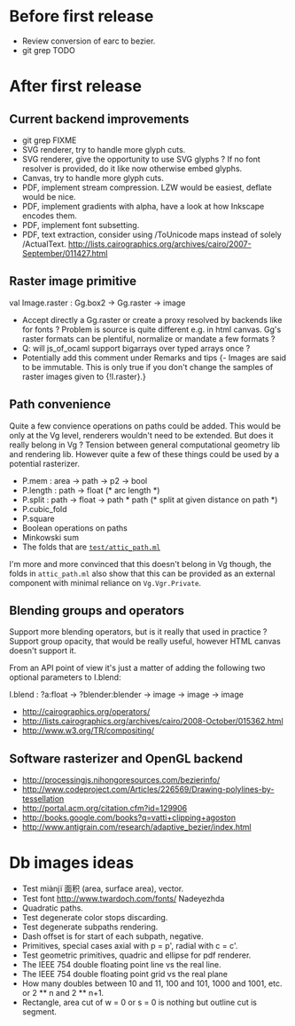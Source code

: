# Before first release 

* Review conversion of earc to bezier. 
* git grep TODO

#  After first release

## Current backend improvements

* git grep FIXME
* SVG renderer, try to handle more glyph cuts.
* SVG renderer, give the opportunity to use SVG glyphs ? If no font
  resolver is provided, do it like now otherwise embed glyphs.
* Canvas, try to handle more glyph cuts.
* PDF, implement stream compression. LZW would be easiest, deflate
  would be nice.
* PDF, implement gradients with alpha, have a look at how Inkscape
  encodes them. 
* PDF, implement font subsetting.
* PDF, text extraction, consider using /ToUnicode maps instead of 
  solely /ActualText.
  http://lists.cairographics.org/archives/cairo/2007-September/011427.html
  
## Raster image primitive

val Image.raster : Gg.box2 -> Gg.raster -> image

* Accept directly a Gg.raster or create a proxy resolved by backends
  like for fonts ? Problem is source is quite different e.g. 
  in html canvas. Gg's raster formats can be plentiful, normalize or 
  mandate a few formats ? 
* Q: will js_of_ocaml support bigarrays over typed arrays once ? 
* Potentially add this comment under Remarks and tips 
  {- Images are said to be immutable. This is only true if you 
     don't change the samples of raster images given to {!I.raster}.}

## Path convenience

Quite a few convience operations on paths could be added. This would
be only at the Vg level, renderers wouldn't need to be extended. But
does it really belong in Vg ? Tension between general computational
geometry lib and rendering lib. However quite a few of these things
could be used by a potential rasterizer. 

* P.mem : area -> path -> p2 -> bool
* P.length : path -> float (* arc length *)
* P.split : path -> float -> path * path (* split at given distance on path *)
* P.cubic_fold
* P.square 
* Boolean operations on paths
* Minkowski sum
* The folds that are [`test/attic_path.ml`](test/attic_path)

I'm more and more convinced that this doesn't belong in Vg though, the
folds in `attic_path.ml` also show that this can be provided as
an external component with minimal reliance on `Vg.Vgr.Private`. 

## Blending groups and operators 

Support more blending operators, but is it really that used in
practice ? Support group opacity, that would be really useful, however
HTML canvas doesn't support it.

From an API point of view it's just a matter of adding the following 
two optional parameters to I.blend:

I.blend : ?a:float -> ?blender:blender -> image -> image -> image 

* http://cairographics.org/operators/
* http://lists.cairographics.org/archives/cairo/2008-October/015362.html
* http://www.w3.org/TR/compositing/

## Software rasterizer and OpenGL backend 

* http://processingjs.nihongoresources.com/bezierinfo/
* http://www.codeproject.com/Articles/226569/Drawing-polylines-by-tessellation
* http://portal.acm.org/citation.cfm?id=129906 
* http://books.google.com/books?q=vatti+clipping+agoston
* http://www.antigrain.com/research/adaptive_bezier/index.html

# Db images ideas 

* Test miànjï 面积 (area, surface area), vector.
* Test font http://www.twardoch.com/fonts/ Nadeyezhda 
* Quadratic paths.
* Test degenerate color stops discarding.
* Test degenerate subpaths rendering. 
* Dash offset is for start of each subpath, negative. 
* Primitives, special cases axial with p = p', radial with c = c'. 
* Test geometric primitives, quadric and ellipse for pdf renderer.
* The IEEE 754 double floating point line vs the real line.
* The IEEE 754 double floating point grid vs the real plane
* How many doubles between 10 and 11, 100 and 101, 1000 and 1001, etc.
  or 2 ** n and 2 ** n+1.
* Rectangle, area cut of w = 0 or s = 0 is nothing but outline cut
  is segment.
